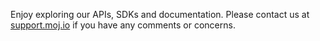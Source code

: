 
Enjoy exploring our APIs, SDKs and documentation. Please contact us at [support.moj.io](http://mailto:support@moj.io?subject=Developer%20Center "support@moj.io") if you have any comments or concerns. 